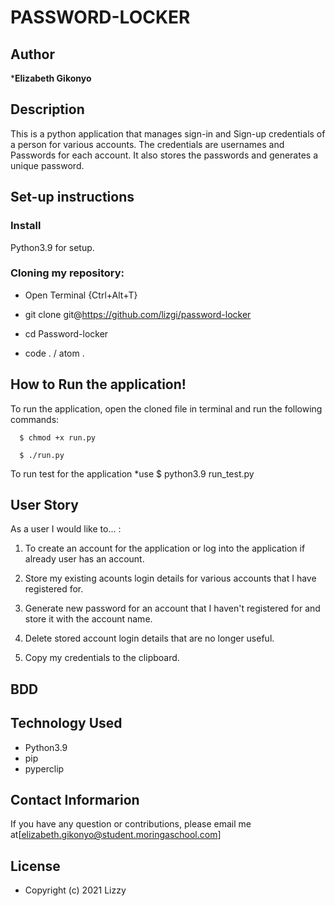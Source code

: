 # PASSWORD-LOCKER

## Author
***Elizabeth Gikonyo**

## Description
This is a python application that manages sign-in and Sign-up credentials of a person for various accounts. The credentials are usernames and Passwords for each account. It also stores the passwords and generates a unique password.

## Set-up instructions
### Install
Python3.9 for setup.

### Cloning my repository:
* Open Terminal {Ctrl+Alt+T}

* git clone git@https://github.com/lizgi/password-locker

* cd Password-locker

* code . / atom . 

## How to Run the application!
To run the application, open the cloned file in terminal and run the following commands:

      $ chmod +x run.py

      $ ./run.py

To run test for the application *use $ python3.9 run_test.py

## User Story
As a user I would like to... :

1. To create an account for the application or log into the application if already user has an account.

2. Store my existing acounts login details for various accounts that I have registered for.

3. Generate new password for an account that I haven't registered for and store it with the account name.

4. Delete stored account login details that are no longer useful.

5. Copy my credentials to the clipboard.

## BDD







## Technology Used
* Python3.9
* pip
* pyperclip

## Contact Informarion
If you have any question or contributions, please email me at[elizabeth.gikonyo@student.moringaschool.com]

## License


* Copyright (c) 2021 Lizzy

